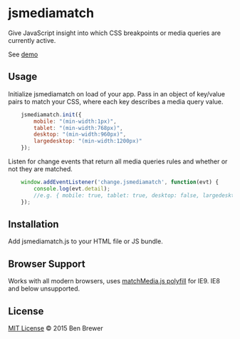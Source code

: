 # jsmediamatch

Give JavaScript insight into which CSS breakpoints or media queries are currently active.

See [demo](http://bbrewer97202.github.io/jsmediamatch/demo/index.html)

## Usage

Initialize jsmediamatch on load of your app. Pass in an object of key/value pairs to match your CSS, where each key describes a media query value.
```javascript
	jsmediamatch.init({
		mobile: "(min-width:1px)",
		tablet: "(min-width:768px)",
		desktop: "(min-width:960px)",
		largedesktop: "(min-width:1200px)"
	});
```

Listen for change events that return all media queries rules and whether or not they are matched. 
```javascript
	window.addEventListener('change.jsmediamatch', function(evt) {
		console.log(evt.detail);
		//e.g. { mobile: true, tablet: true, desktop: false, largedesktop: false }
	});
```

## Installation

Add jsmediamatch.js to your HTML file or JS bundle.

## Browser Support
Works with all modern browsers, uses [matchMedia.js polyfill](https://github.com/paulirish/matchMedia.js/) for IE9. IE8 and below unsupported.

## License

[MIT License](LICENSE.txt) © 2015 Ben Brewer